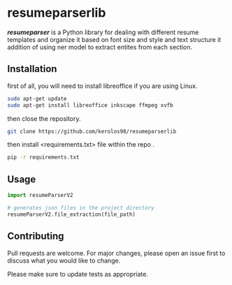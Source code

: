 # resumeparserlib

***resumeparser***  is a Python library for dealing with different resume templates and organize it based on font size and style and text structure it addition of using ner model to extract entites from each section.

## Installation

first of all, you will need to install libreoffice if you are using Linux.
```bash
sudo apt-get update
sudo apt-get install libreoffice inkscape ffmpeg xvfb
```
then close the repository.
```bash
git clone https://github.com/kerolos98/resumeparserlib
```
then install <requirements.txt> file within the repo .
```bash
pip -r requirements.txt
```

## Usage

```python
import resumeParserV2

# generates json files in the project directory
resumeParserV2.file_extraction(file_path)

```

## Contributing

Pull requests are welcome. For major changes, please open an issue first
to discuss what you would like to change.

Please make sure to update tests as appropriate.
